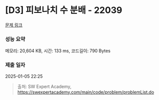 # [D3] 피보나치 수 분배 - 22039 

[문제 링크](https://swexpertacademy.com/main/code/problem/problemDetail.do?contestProbId=AZGSf4TaM08DFAXd) 

### 성능 요약

메모리: 20,604 KB, 시간: 133 ms, 코드길이: 790 Bytes

### 제출 일자

2025-01-05 22:25



> 출처: SW Expert Academy, https://swexpertacademy.com/main/code/problem/problemList.do